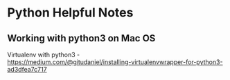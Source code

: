 # Python Helpful Notes

## Working with python3 on Mac OS

Virtualenv with python3 -  
https://medium.com/@gitudaniel/installing-virtualenvwrapper-for-python3-ad3dfea7c717